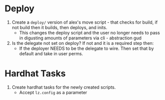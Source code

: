# Deploy 
1. Create a `deploy/` version of alex's move script - that checks for build, if not build then it builds, then deploys, and inits.
    - This changes the deploy script and the user no longer needs to pass in digusting amounts of parameters via cli - abstraction gud
2. Is the delegate not set on deploy? If not and it is a required step then:
    - If the deployer NEEDS to be the delegate to wire. Then set that by default and take in user perms.

# Hardhat Tasks 
1. Create hardhat tasks for the newly created scripts.
    - Accept `lz.config` as a parameter